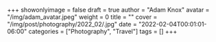 +++
showonlyimage = false
draft = true
author = "Adam Knox"
avatar = "/img/adam_avatar.jpeg"
weight = 0
title = ""
cover = "/img/post/photography/2022_02/.jpg"
date = "2022-02-04T00:01:01-06:00"
categories = ["Photography", "Travel"]
tags = []
+++
<!--more-->
